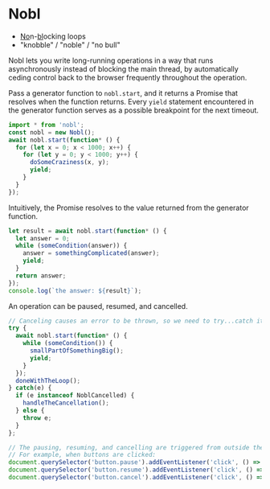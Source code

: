 # Nobl
* <ins>No</ins>n-<ins>bl</ins>ocking loops
* "knobble" / "noble" / "no bull"

Nobl lets you write long-running operations in a way that runs asynchronously instead of blocking the main thread, by automatically ceding control back to the browser frequently throughout the operation.

Pass a generator function to `nobl.start`, and it returns a Promise that resolves when the function returns. Every `yield` statement encountered in the generator function serves as a possible breakpoint for the next timeout.

```javascript
import * from 'nobl';
const nobl = new Nobl();
await nobl.start(function* () {
  for (let x = 0; x < 1000; x++) {
    for (let y = 0; y < 1000; y++) {
      doSomeCraziness(x, y);
      yield;
    }
  }
});
```

Intuitively, the Promise resolves to the value returned from the generator function.

```javascript
let result = await nobl.start(function* () {
  let answer = 0;
  while (someCondition(answer)) {
    answer = somethingComplicated(answer);
    yield;
  }
  return answer;
});
console.log(`the answer: ${result}`);
```

An operation can be paused, resumed, and cancelled.

```javascript
// Canceling causes an error to be thrown, so we need to try...catch it.
try {
  await nobl.start(function* () {
    while (someCondition()) {
      smallPartOfSomethingBig();
      yield;
    }
  });
  doneWithTheLoop();
} catch(e) {
  if (e instanceof NoblCancelled) {
    handleTheCancellation();
  } else {
    throw e;
  }
};

// The pausing, resuming, and cancelling are triggered from outside the nobl operation.
// For example, when buttons are clicked:
document.querySelector('button.pause').addEventListener('click', () => nobl.pause());
document.querySelector('button.resume').addEventListener('click', () => nobl.resume());
document.querySelector('button.cancel').addEventListener('click', () => nobl.cancel());
```
